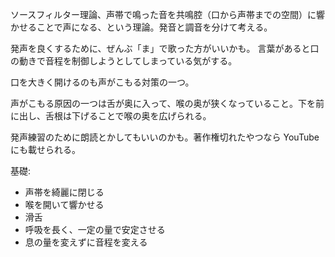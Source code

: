 ソースフィルター理論、声帯で鳴った音を共鳴腔（口から声帯までの空間）に響かせることで声になる、という理論。発音と調音を分けて考える。

発声を良くするために、ぜんぶ「ま」で歌った方がいいかも。
言葉があると口の動きで音程を制御しようとしてしまっている気がする。

口を大きく開けるのも声がこもる対策の一つ。

声がこもる原因の一つは舌が奥に入って、喉の奥が狭くなっていること。下を前に出し、舌根は下げることで喉の奥を広げられる。

発声練習のために朗読とかしてもいいのかも。著作権切れたやつなら YouTube にも載せられる。

基礎:

- 声帯を綺麗に閉じる
- 喉を開いて響かせる
- 滑舌
- 呼吸を長く、一定の量で安定させる
- 息の量を変えずに音程を変える
